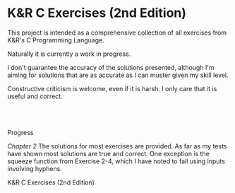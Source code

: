 # K&R C Exercises (2nd Edition)

This project is intended as a comprehensive collection of all exercises from K&R's C Programming Language.

Naturally it is currently a work in progress.

I don't guarantee the accuracy of the solutions presented, although I'm aiming for solutions that are as accurate as I can muster given my skill level.

Constructive criticism is welcome, even if it is harsh. I only care that it is useful and correct.


<br/>
<br/>
<br/>
Progress


   <i>Chapter 2</i>
The solutions for most exercises are provided. As far as my tests have shown most solutions are true and correct.    One exception is the squeeze function from Exercise 2-4, which I have noted to fail using inputs involving hyphens.




K&amp;R C Exercises (2nd Edition)
